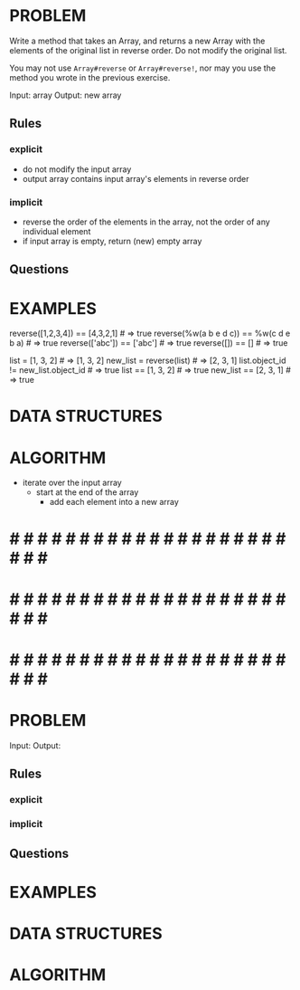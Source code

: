 # PROBLEM
Write a method that takes an Array, and returns a new Array with the elements of the original list in reverse order. Do not modify the original list.

You may not use `Array#reverse` or `Array#reverse!`, nor may you use the method you wrote in the previous exercise.

  Input: array
  Output: new array

  ## Rules
  ### explicit
  - do not modify the input array
  - output array contains input array's elements in reverse order
  ### implicit
  - reverse the order of the elements in the array, not the order of any individual element
  - if input array is empty, return (new) empty array

  ## Questions


# EXAMPLES
reverse([1,2,3,4]) == [4,3,2,1]          # => true
reverse(%w(a b e d c)) == %w(c d e b a)  # => true
reverse(['abc']) == ['abc']              # => true
reverse([]) == []                        # => true

list = [1, 3, 2]                      # => [1, 3, 2]
new_list = reverse(list)              # => [2, 3, 1]
list.object_id != new_list.object_id  # => true
list == [1, 3, 2]                     # => true
new_list == [2, 3, 1]                 # => true

# DATA STRUCTURES


# ALGORITHM
- iterate over the input array
  - start at the end of the array
    - add each element into a new array



# # # # # # # # # # # # # # # # # # # # # # # # #
# # # # # # # # # # # # # # # # # # # # # # # # #
# # # # # # # # # # # # # # # # # # # # # # # # #

# PROBLEM


  Input: 
  Output:

  ## Rules
  ### explicit
  
  ### implicit


  ## Questions


# EXAMPLES


# DATA STRUCTURES


# ALGORITHM

